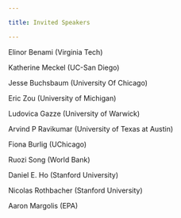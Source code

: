 ```yaml
---

title: Invited Speakers

---
```


Elinor Benami (Virginia Tech)

Katherine Meckel (UC-San Diego)

Jesse Buchsbaum (University Of Chicago)

Eric Zou (University of Michigan)

Ludovica Gazze (University of Warwick)

Arvind P Ravikumar (University of Texas at Austin)

Fiona Burlig (UChicago)

Ruozi Song (World Bank)

Daniel E. Ho (Stanford University)

Nicolas Rothbacher (Stanford University)

Aaron Margolis (EPA)
